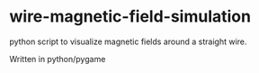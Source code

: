 # wire-magnetic-field-simulation
python script to visualize magnetic fields around a straight wire.

Written in python/pygame
